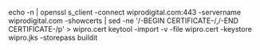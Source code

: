 echo -n | openssl s_client -connect wiprodigital.com:443 -servername wiprodigital.com -showcerts | sed -ne '/-BEGIN CERTIFICATE-/,/-END CERTIFICATE-/p' > wipro.cert
keytool -import -v -file wipro.cert -keystore wipro.jks -storepass buildit